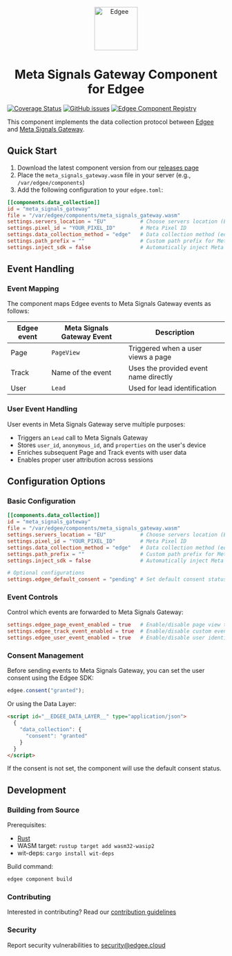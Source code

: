 <div align="center">
<p align="center">
  <a href="https://www.edgee.cloud">
    <picture>
      <source media="(prefers-color-scheme: dark)" srcset="https://cdn.edgee.cloud/img/component-dark.svg">
      <img src="https://cdn.edgee.cloud/img/component.svg" height="100" alt="Edgee">
    </picture>
  </a>
</p>
</div>


<h1 align="center">Meta Signals Gateway Component for Edgee</h1>

[![Coverage Status](https://coveralls.io/repos/github/edgee-cloud/meta-signals-gateway-component/badge.svg)](https://coveralls.io/github/edgee-cloud/meta-signals-gateway-component)
[![GitHub issues](https://img.shields.io/github/issues/edgee-cloud/meta-signals-gateway-component.svg)](https://github.com/edgee-cloud/meta-signals-gateway-component/issues)
[![Edgee Component Registry](https://img.shields.io/badge/Edgee_Component_Registry-Public-green.svg)](https://www.edgee.cloud/edgee/meta-signals-gateway)

This component implements the data collection protocol between [Edgee](https://www.edgee.cloud) and [Meta Signals Gateway](https://developers.facebook.com/docs/marketing-api/conversions-api/).

## Quick Start

1. Download the latest component version from our [releases page](../../releases)
2. Place the `meta_signals_gateway.wasm` file in your server (e.g., `/var/edgee/components`)
3. Add the following configuration to your `edgee.toml`:

```toml
[[components.data_collection]]
id = "meta_signals_gateway"
file = "/var/edgee/components/meta_signals_gateway.wasm"
settings.servers_location = "EU"           # Choose servers location (EU or US)
settings.pixel_id = "YOUR_PIXEL_ID"        # Meta Pixel ID
settings.data_collection_method = "edge"   # Data collection method (edge or js)
settings.path_prefix = ""                  # Custom path prefix for Meta Pixel (not used by the component)
settings.inject_sdk = false                # Automatically inject Meta Pixel (not used by the component)
```

## Event Handling

### Event Mapping
The component maps Edgee events to Meta Signals Gateway events as follows:

| Edgee event | Meta Signals Gateway Event  | Description |
|-------------|-----------|-------------|
| Page   | `PageView`     | Triggered when a user views a page |
| Track  | Name of the event | Uses the provided event name directly |
| User   | `Lead` | Used for lead identification |

### User Event Handling
User events in Meta Signals Gateway serve multiple purposes:
- Triggers an `Lead` call to Meta Signals Gateway
- Stores `user_id`, `anonymous_id`, and `properties` on the user's device
- Enriches subsequent Page and Track events with user data
- Enables proper user attribution across sessions

## Configuration Options

### Basic Configuration
```toml
[[components.data_collection]]
id = "meta_signals_gateway"
file = "/var/edgee/components/meta_signals_gateway.wasm"
settings.servers_location = "EU"           # Choose servers location (EU or US)
settings.pixel_id = "YOUR_PIXEL_ID"        # Meta Pixel ID
settings.data_collection_method = "edge"   # Data collection method (edge or js)
settings.path_prefix = ""                  # Custom path prefix for Meta Pixel (not used by the component)
settings.inject_sdk = false                # Automatically inject Meta Pixel (not used by the component)

# Optional configurations
settings.edgee_default_consent = "pending" # Set default consent status
```

### Event Controls
Control which events are forwarded to Meta Signals Gateway:
```toml
settings.edgee_page_event_enabled = true   # Enable/disable page view tracking
settings.edgee_track_event_enabled = true  # Enable/disable custom event tracking
settings.edgee_user_event_enabled = true   # Enable/disable user identification
```

### Consent Management
Before sending events to Meta Signals Gateway, you can set the user consent using the Edgee SDK: 
```javascript
edgee.consent("granted");
```

Or using the Data Layer:
```html
<script id="__EDGEE_DATA_LAYER__" type="application/json">
  {
    "data_collection": {
      "consent": "granted"
    }
  }
</script>
```

If the consent is not set, the component will use the default consent status.

## Development

### Building from Source
Prerequisites:
- [Rust](https://www.rust-lang.org/tools/install)
- WASM target: `rustup target add wasm32-wasip2`
- wit-deps: `cargo install wit-deps`

Build command:
```bash
edgee component build
```

### Contributing
Interested in contributing? Read our [contribution guidelines](./CONTRIBUTING.md)

### Security
Report security vulnerabilities to [security@edgee.cloud](mailto:security@edgee.cloud)
```